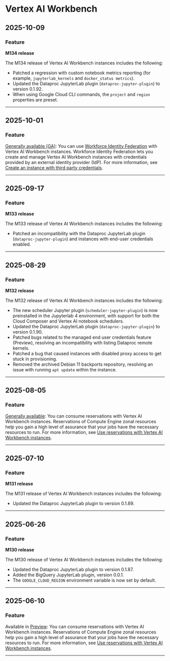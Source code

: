 # Vertex AI Workbench

## 2025-10-09

### Feature

**M134 release**

The M134 release of Vertex AI Workbench instances includes the following:

* Patched a regression with custom notebook metrics reporting (for example,
  `jupyterlab_kernels` and `docker_status metrics`).
* Updated the Dataproc JupyterLab plugin (`dataproc-jupyter-plugin`) to
  version 0.1.92.
* When using Google Cloud CLI commands, the `project` and `region` properties
  are preset.

---
## 2025-10-01

### Feature

[Generally available (GA)](https://cloud.google.com/products/#product-launch-stages):
You can use [Workforce Identity Federation](https://docs.cloud.google.com/iam/docs/workforce-identity-federation)
with Vertex AI Workbench instances. Workforce Identity Federation lets
you create and manage Vertex AI Workbench instances with credentials
provided by an external identity provider (IdP). For more information, see
[Create an instance with third party credentials](https://docs.cloud.google.com/vertex-ai/docs/workbench/instances/create-third-party-instance).

---
## 2025-09-17

### Feature

**M133 release**

The M133 release of Vertex AI Workbench instances includes the following:

* Patched an incompatibility with the Dataproc JupyterLab plugin (`dataproc-jupyter-plugin`) and instances with end-user credentials enabled.

---
## 2025-08-29

### Feature

**M132 release**

The M132 release of Vertex AI Workbench instances includes the following:

* The new scheduler Jupyter plugin (`scheduler-jupyter-plugin`) is now preinstalled in the Jupyterlab 4 environment, with support for both the Cloud Composer and Vertex AI notebook schedulers.
* Updated the Dataproc JupyterLab plugin (`dataproc-jupyter-plugin`) to version 0.1.90.
* Patched bugs related to the managed end user credentials feature (Preview), resolving an incompatibility with listing Dataproc remote kernels.
* Patched a bug that caused instances with disabled proxy access to get stuck in provisioning.
* Removed the archived Debian 11 backports repository, resolving an issue with running `apt update` within the instance.

---
## 2025-08-05

### Feature

[Generally available](https://cloud.google.com/products#product-launch-stages): You can consume reservations with Vertex AI Workbench instances. Reservations of Compute Engine zonal resources help you gain a high level of assurance that your jobs have the necessary resources to run. For more information, see [Use reservations with Vertex AI Workbench instances](https://cloud.google.com/vertex-ai/docs/workbench/instances/reservations).

---
## 2025-07-10

### Feature

**M131 release**

The M131 release of Vertex AI Workbench instances includes the following:

* Updated the Dataproc JupyterLab plugin to version 0.1.89.

---
## 2025-06-26

### Feature

**M130 release**

The M130 release of Vertex AI Workbench instances includes the following:

* Updated the Dataproc JupyterLab plugin to version 0.1.87.
* Added the BigQuery JupyterLab plugin, version 0.0.1.
* The `GOOGLE_CLOUD_REGION` environment variable is now set by default.

---
## 2025-06-10

### Feature

Available in [Preview](https://cloud.google.com/products#product-launch-stages): You can consume reservations with Vertex AI Workbench instances. Reservations of Compute Engine zonal resources help you gain a high level of assurance that your jobs have the necessary resources to run. For more information, see [Use reservations with Vertex AI Workbench instances](https://cloud.google.com/vertex-ai/docs/workbench/instances/reservations).

---
